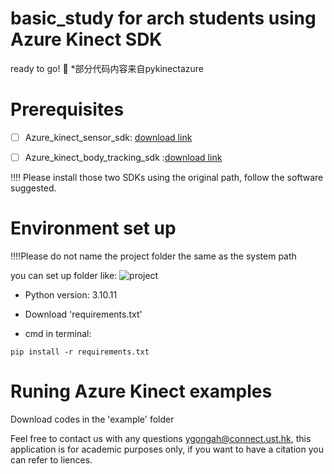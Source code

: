 # basic_study for arch students using Azure Kinect SDK 
ready to go! :whale:
*部分代码内容来自pykinectazure 

# Prerequisites
- [ ] Azure_kinect_sensor_sdk: [download link](https://github.com/microsoft/Azure-Kinect-Sensor-SDK/blob/develop/docs/usage.md)

- [ ] Azure_kinect_body_tracking_sdk :[download link](https://learn.microsoft.com/en-us/azure/kinect-dk/body-sdk-download)



:bangbang::bangbang: Please install those two SDKs using the original path, follow the software suggested. 

#  Environment set up

:bangbang::bangbang:Please do not name the project folder the same as the system path

you can set up folder like: 
![project](https://github.com/YueminGong/basic_study/blob/main/image/windows.png)

- Python version: 3.10.11
- Download 'requirements.txt'

- cmd in terminal:

```
pip install -r requirements.txt

```

# Runing Azure Kinect examples 

Download codes in the 'example' folder

Feel free to contact us with any questions ygongah@connect.ust.hk, this application is for academic purposes only, if you want to have a citation you can refer to liences.







